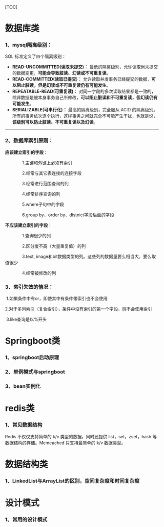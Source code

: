 [TOC]

# 数据库类

### 1、mysql隔离级别：

SQL 标准定义了四个隔离级别：

- **READ-UNCOMMITTED(读取未提交)：** 最低的隔离级别，允许读取尚未提交的数据变更，**可能会导致脏读、幻读或不可重复读**。
- **READ-COMMITTED(读取已提交)：** 允许读取并发事务已经提交的数据，**可以阻止脏读，但是幻读或不可重复读仍有可能发生**。
- **REPEATABLE-READ(可重复读)：** 对同一字段的多次读取结果都是一致的，除非数据是被本身事务自己所修改，**可以阻止脏读和不可重复读，但幻读仍有可能发生**。
- **SERIALIZABLE(可串行化)：** 最高的隔离级别，完全服从 ACID 的隔离级别。所有的事务依次逐个执行，这样事务之间就完全不可能产生干扰，也就是说，**该级别可以防止脏读、不可重复读以及幻读**。

---

### 2、数据库索引原则：

**应该建立索引的字段**：

　　　　1.主键和外键上必须有索引

　　　　2.经常与其它表连接的连接字段

　　　　3.经常进行范围查询的列

　　　　4.经常排序查询的列

　　　　5.where子句中的字段

　　　　6.group by、order by、distnict字段后面的字段

**不应该建立索引的字段**：

　　　　1.查询很少的列

　　　　2.区分度不高（大量重复值）的列

　　　　3.text, image和bit数据类型的列。这些列的数据量要么相当大，要么取值很少

　　　　4.经常被修改的列

### 3、索引失效的情况：

​				1.如果条件中有or，即使其中有条件带索引也不会使用

​				2.对于多列索引（复合索引），条件中没有索引的第一个字段，则不会使用索引

​				3.like查询是以%开头



# Springboot类

### 1、springboot启动原理

### 2、单例模式与springboot

### 3、bean实例化 



# redis类

### 1、常见数据结构

Redis 不仅仅支持简单的 k/v 类型的数据，同时还提供 list，set，zset，hash 等数据结构的存储。Memcached 只支持最简单的 k/v 数据类型。



# 数据结构类

### 1、LinkedList与ArrayList的区别，空间复杂度和时间复杂度



# 设计模式

### 1、常用的设计模式